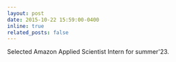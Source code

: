 ```yaml
---
layout: post
date: 2015-10-22 15:59:00-0400
inline: true
related_posts: false
---
```


Selected  Amazon Applied Scientist Intern for summer'23.

